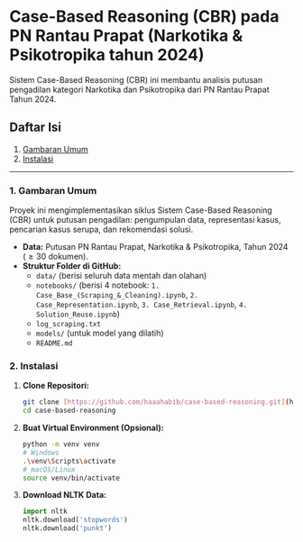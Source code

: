 # Case-Based Reasoning (CBR) pada PN Rantau Prapat (Narkotika & Psikotropika tahun 2024)

Sistem Case-Based Reasoning (CBR) ini membantu analisis putusan pengadilan kategori Narkotika dan Psikotropika dari PN Rantau Prapat Tahun 2024.

## Daftar Isi
1.  [Gambaran Umum](#1.gambaran-umum)
2.  [Instalasi](#2.instalasi)

---

### 1. Gambaran Umum

Proyek ini mengimplementasikan siklus Sistem Case-Based Reasoning (CBR) untuk putusan pengadilan: pengumpulan data, representasi kasus, pencarian kasus serupa, dan rekomendasi solusi.
* **Data:** Putusan PN Rantau Prapat, Narkotika & Psikotropika, Tahun 2024 ($\geq 30$ dokumen).
* **Struktur Folder di GitHub:**
    * `data/` (berisi seluruh data mentah dan olahan)
    * `notebooks/` (berisi 4 notebook: `1. Case_Base_(Scraping_&_Cleaning).ipynb`, `2. Case_Representation.ipynb`, `3. Case_Retrieval.ipynb`, `4. Solution_Reuse.ipynb`)
    * `log_scraping.txt`
    * `models/` (untuk model yang dilatih)
    * `README.md`

### 2. Instalasi

1.  **Clone Repositori:**
    ```bash
    git clone [https://github.com/haaahabib/case-based-reasoning.git](https://github.com/haaahabib/case-based-reasoning.git)
    cd case-based-reasoning
    ```
2.  **Buat Virtual Environment (Opsional):**
    ```bash
    python -m venv venv
    # Windows
    .\venv\Scripts\activate
    # macOS/Linux
    source venv/bin/activate
    ```
3.  **Download NLTK Data:**
    ```python
    import nltk
    nltk.download('stopwords')
    nltk.download('punkt')
    ```


